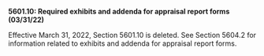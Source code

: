 **5601.10: Required exhibits and addenda for appraisal report forms
(03/31/22)**

Effective March 31, 2022, Section 5601.10 is deleted. See Section 5604.2
for information related to exhibits and addenda for appraisal report
forms.